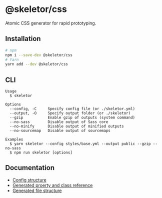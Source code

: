 # @skeletor/css

Atomic CSS generator for rapid prototyping.

## Installation

```bash
# npm
npm i --save-dev @skeletor/css
# Yarn
yarn add --dev @skeletor/css
```

## CLI

```
Usage
  $ skeletor

Options
  --config, -C     Specify config file (or ./skeletor.yml)
  --output, -O     Specify output folder (or ./skeletor)
  --gzip           Enable gzip of outputs (system command)
  --no-sass        Disable output of Sass core
  --no-minify      Disable output of minified outputs
  --no-sourcemap   Disable output of sourcemaps

Examples
  $ yarn skeletor --config styles/base.yml --output public --gzip --no-sass
  $ npm run skeletor [options]
```

## Documentation

- [Config structure](https://github.com/xdmorgan/skeletor/tree/master/packages/css/docs/config-structure.md)
- [Generated proerty and class reference](https://github.com/xdmorgan/skeletor/tree/master/packages/css/docs/generated-properties.md)
- [Generated file structure](https://github.com/xdmorgan/skeletor/tree/master/packages/css/docs/index.md)
